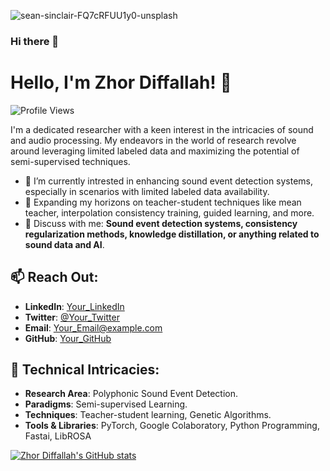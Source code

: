 
![sean-sinclair-FQ7cRFUU1y0-unsplash](https://github.com/zhordiffallah/zhordiffallah/assets/24955761/2d4a89c3-d284-45af-b874-bdb2d61709f9)

### Hi there 👋

# Hello, I'm Zhor Diffallah! 👋

![Profile Views](https://komarev.com/ghpvc/?username=[zhordiffallah]&color=blueviolet)

I'm a dedicated researcher with a keen interest in the intricacies of sound and audio processing. My endeavors in the world of research revolve around leveraging limited labeled data and maximizing the potential of semi-supervised techniques. 

- 🔭 I’m currently intrested in enhancing sound event detection systems, especially in scenarios with limited labeled data availability.
- 🌱 Expanding my horizons on teacher-student techniques like mean teacher, interpolation consistency training, guided learning, and more.
- 💬 Discuss with me: **Sound event detection systems, consistency regularization methods, knowledge distillation, or anything related to sound data and AI**.


## 📫 Reach Out:

- **LinkedIn**: [Your_LinkedIn](https://linkedin.com/in/[Your_LinkedIn_Username])
- **Twitter**: [@Your_Twitter](https://twitter.com/[Your_Twitter_Handle])
- **Email**: [Your_Email@example.com](mailto:Your_Email@example.com)
- **GitHub**: [Your_GitHub](https://github.com/[zhordiffallah])

## 🚀 Technical Intricacies:

- **Research Area**: Polyphonic Sound Event Detection.
- **Paradigms**: Semi-supervised Learning.
- **Techniques**: Teacher-student learning, Genetic Algorithms.
- **Tools & Libraries**: PyTorch, Google Colaboratory, Python Programming, Fastai, LibROSA 

[![Zhor Diffallah's GitHub stats](https://github-readme-stats.vercel.app/api?username=[zhordiffallah]&show_icons=true&theme=radical)](https://github.com/anuraghazra/github-readme-stats)

